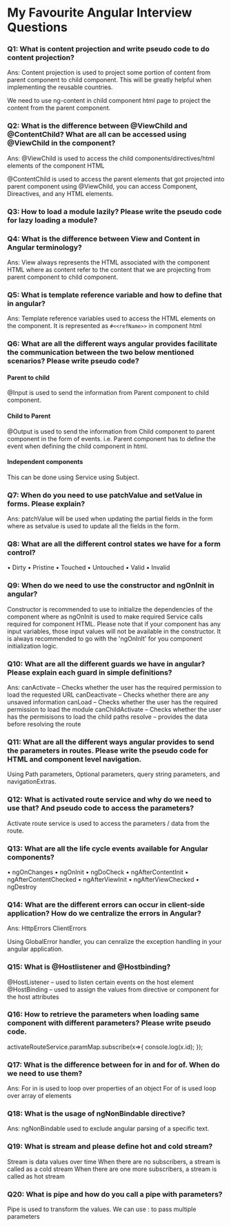 # My Favourite Angular Interview Questions

### Q1: What is content projection and write pseudo code to do content projection?
Ans: Content projection is used to project some portion of content from parent component to child component. This will be greatly helpful when implementing the reusable countries.

We need to use ng-content in child component html page to project the content from the parent component.

### Q2: What is the difference between @ViewChild and @ContentChild? What are all can be accessed using @ViewChild in the component?
Ans: @ViewChild is used to access the child components/directives/html elements of the component HTML

@ContentChild is used to access the parent elements that got projected into parent component
using @ViewChild, you can access Component, Direactives, and any HTML elements.

### Q3: How to load a module lazily? Please write the pseudo code for lazy loading a module?

### Q4: What is the difference between View and Content in Angular terminology?
Ans: View always represents the HTML associated with the component HTML where as content refer to the content that we are projecting from parent component to child component.

### Q5: What is template reference variable and how to define that in angular?

Ans: Template reference variables used to access the HTML elements on the component. It is represented as `#<<refName>>` in component html

### Q6: What are all the different ways angular provides facilitate the communication between the two below mentioned scenarios? Please write pseudo code?

#### Parent to child
@Input is used to send the information from Parent component to child component.

#### Child to Parent
@Output is used to send the information from Child component to parent component in the form of events. i.e. Parent component has to define the event when defining the child component in html.

#### Independent components
This can be done using Service using Subject.

### Q7: When do you need to use patchValue and setValue in forms. Please explain?

Ans: patchValue will be used when updating the partial fields in the form where as setvalue is used to update all the fields in the form.

### Q8: What are all the different control states we have for a form control?

•	Dirty
•	Pristine
•	Touched
•	Untouched
•	Valid
•	Invalid

### Q9: When do we need to use the constructor and ngOnInit in angular?
Constructor is recommended to use to initialize the dependencies of the component where as ngOnInit is used to make required Service calls required for component HTML.
Please note that if your component has any input variables, those input values will not be available in the constructor. It is always recommended to go with the 'ngOnInIt' for you component initialization logic.

### Q10: What are all the different guards we have in angular? Please explain each guard in simple definitions?
Ans:
canActivate – Checks whether the user has the required permission to load the requested URL
canDeactivate – Checks whether there are any unsaved information
canLoad – Checks whether the user has the required permission to load the module
canChildActivate – Checks whether the user has the permisisons to load the child paths
resolve – provides the data before resolving the route

### Q11: What are all the different ways angular provides to send the parameters in routes. Please write the pseudo code for HTML and component level navigation.

Using Path parameters, Optional parameters, query string parameters, and navigationExtras.

### Q12: What is activated route service and why do we need to use that? And pseudo code to access the parameters?

Activate route service is used to access the parameters / data from the route.

### Q13: What are all the life cycle events available for Angular components?
•	ngOnChanges
•	ngOnInit
•	ngDoCheck
•	ngAfterContentInit
•	ngAfterContentChecked
•	ngAfterViewInit
•	ngAfterViewChecked
•	ngDestroy

### Q14: What are the different errors can occur in client-side application? How do we centralize the errors in Angular?
Ans:
HttpErrors
ClientErrors

Using GlobalError handler, you can cenralize the exception handling in your angular application.

### Q15: What is @Hostlistener and @Hostbinding?
@HostListener – used to listen certain events on the host element
@HostBinding – used to assign the values from directive or component for the host attributes

### Q16: How to retrieve the parameters when loading same component with different parameters? Please write pseudo code.

activateRouteService.paramMap.subscribe(x=>{
console.log(x.id);
});

### Q17: What is the difference between for in and for of. When do we need to use them?
Ans:
For in is used to loop over properties of an object
For of is used loop over array of elements

### Q18: What is the usage of ngNonBindable directive?
Ans: ngNonBindable used to exclude angular parsing of a specific text.

### Q19: What is stream and please define hot and cold stream?
Stream is data values over time
When there are no subscribers, a stream is called as a cold stream
When there are one more subscribers, a stream is called as hot stream

### Q20: What is pipe and how do you call a pipe with parameters?
Pipe is used to transform the values. We can use : to pass multiple parameters


